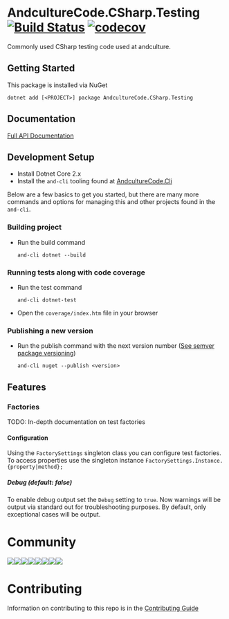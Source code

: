 # AndcultureCode.CSharp.Testing [![Build Status](https://travis-ci.org/AndcultureCode/AndcultureCode.CSharp.Testing.svg?branch=master)](https://travis-ci.org/AndcultureCode/AndcultureCode.CSharp.Testing) [![codecov](https://codecov.io/gh/AndcultureCode/AndcultureCode.CSharp.Testing/branch/master/graph/badge.svg)](https://codecov.io/gh/AndcultureCode/AndcultureCode.CSharp.Testing)
Commonly used CSharp testing code used at andculture.

## Getting Started
This package is installed via NuGet
```
dotnet add [<PROJECT>] package AndcultureCode.CSharp.Testing
```

## Documentation

[Full API Documentation](src/AndcultureCode.CSharp.Testing/AndcultureCode.CSharp.Testing.md)



## Development Setup

* Install Dotnet Core 2.x
* Install the `and-cli` tooling found at [AndcultureCode.Cli](https://github.com/AndcultureCode/AndcultureCode.Cli)

Below are a few basics to get you started, but there are many more commands and options for managing this and other projects found in the `and-cli`.

### Building project
* Run the build command
    ```
    and-cli dotnet --build
    ```

### Running tests along with code coverage
* Run the test command
    ```
    and-cli dotnet-test
    ```
* Open the `coverage/index.htm` file in your browser

### Publishing a new version
* Run the publish command with the next version number ([See semver package versioning](https://docs.microsoft.com/en-us/nuget/concepts/package-versioning))
    ```
    and-cli nuget --publish <version>
    ```


## Features

### Factories

TODO: In-depth documentation on test factories

#### Configuration
Using the `FactorySettings` singleton class you can configure test factories. To access properties use the singleton instance `FactorySettings.Instance.{property|method};`

##### Debug (default: false)
To enable debug output set the `Debug` setting to `true`. Now warnings will be output via standard out for troubleshooting purposes. By default, only exceptional cases will be output.

# Community

[![](https://sourcerer.io/fame/andCulture/AndcultureCode/AndcultureCode.CSharp.Testing/images/0)](https://sourcerer.io/fame/andCulture/AndcultureCode/AndcultureCode.CSharp.Testing/links/0)[![](https://sourcerer.io/fame/andCulture/AndcultureCode/AndcultureCode.CSharp.Testing/images/1)](https://sourcerer.io/fame/andCulture/AndcultureCode/AndcultureCode.CSharp.Testing/links/1)[![](https://sourcerer.io/fame/andCulture/AndcultureCode/AndcultureCode.CSharp.Testing/images/2)](https://sourcerer.io/fame/andCulture/AndcultureCode/AndcultureCode.CSharp.Testing/links/2)[![](https://sourcerer.io/fame/andCulture/AndcultureCode/AndcultureCode.CSharp.Testing/images/3)](https://sourcerer.io/fame/andCulture/AndcultureCode/AndcultureCode.CSharp.Testing/links/3)[![](https://sourcerer.io/fame/andCulture/AndcultureCode/AndcultureCode.CSharp.Testing/images/4)](https://sourcerer.io/fame/andCulture/AndcultureCode/AndcultureCode.CSharp.Testing/links/4)[![](https://sourcerer.io/fame/andCulture/AndcultureCode/AndcultureCode.CSharp.Testing/images/5)](https://sourcerer.io/fame/andCulture/AndcultureCode/AndcultureCode.CSharp.Testing/links/5)[![](https://sourcerer.io/fame/andCulture/AndcultureCode/AndcultureCode.CSharp.Testing/images/6)](https://sourcerer.io/fame/andCulture/AndcultureCode/AndcultureCode.CSharp.Testing/links/6)[![](https://sourcerer.io/fame/andCulture/AndcultureCode/AndcultureCode.CSharp.Testing/images/7)](https://sourcerer.io/fame/andCulture/AndcultureCode/AndcultureCode.CSharp.Testing/links/7)

Contributing
======

Information on contributing to this repo is in the [Contributing Guide](CONTRIBUTING.md)
